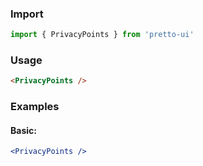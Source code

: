 ### Import
```js static
import { PrivacyPoints } from 'pretto-ui'
```

### Usage
```html
<PrivacyPoints />
```

### Examples
#### Basic:
```jsx
<PrivacyPoints />
```
